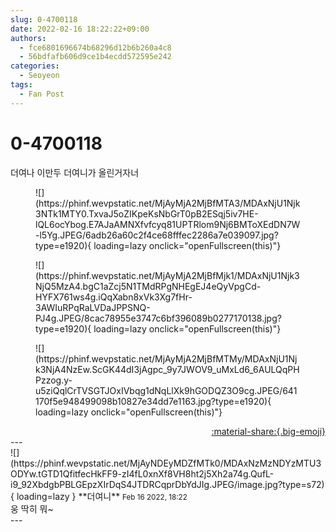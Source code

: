 ```yaml
---
slug: 0-4700118
date: 2022-02-16 18:22:22+09:00
authors:
  - fce6801696674b68296d12b6b260a4c8
  - 56bdfafb606d9ce1b4ecdd572595e242
categories:
  - Seoyeon
tags:
  - Fan Post
---
```


# 0-4700118

<div class="post-container" markdown="1">
<div class="content-container md-sidebar__scrollwrap" markdown="1">

더여나 이만두 더여니가 올린거자너 
<figure markdown="1">
![](https://phinf.wevpstatic.net/MjAyMjA2MjBfMTA3/MDAxNjU1Njk3NTk1MTY0.TxvaJ5oZIKpeKsNbGrT0pB2ESqj5iv7HE-lQL6ocYbog.E7AJaAMNXfvfcyq81UPTRlom9Nj6BMToXEdDN7W-l5Yg.JPEG/6adb26a60c2f4ce68fffec2286a7e039097.jpg?type=e1920){ loading=lazy onclick="openFullscreen(this)"}
</figure>

<figure markdown="1">
![](https://phinf.wevpstatic.net/MjAyMjA2MjBfMjk1/MDAxNjU1Njk3NjQ5MzA4.bgC1aZcj5N1TMdRPgNHEgEJ4eQyVpgCd-HYFX761ws4g.iQqXabn8xVk3Xg7fHr-3AWIuRPqRaLVDaJPPSNQ-PJ4g.JPEG/8cac78955e3747c6bf396089b0277170138.jpg?type=e1920){ loading=lazy onclick="openFullscreen(this)"}
</figure>

<figure markdown="1">
![](https://phinf.wevpstatic.net/MjAyMjA2MjBfMTMy/MDAxNjU1Njk3NjA4NzEw.ScGK44dI3jAgpc_9y7JWOV9_uMxLd6_6AULQqPHPzzog.y-u5ziQqlCrTVSGTJOxIVbqg1dNqLlXk9hGODQZ3O9cg.JPEG/641170f5e948499098b10827e34dd7e1163.jpg?type=e1920){ loading=lazy onclick="openFullscreen(this)"}
</figure>


</div>
</div>

<div style="text-align: right;" markdown="1">
<a href="https://weverse.io/fromis9/fanpost/0-4700118" style="text-align: right;">:material-share:{.big-emoji}</a>
</div>
---

<div class="comments-container md-sidebar__scrollwrap" markdown="1">
<div class="comment" markdown="1">
<div class='id-container' markdown="1">
![](https://phinf.wevpstatic.net/MjAyNDEyMDZfMTk0/MDAxNzMzNDYzMTU3ODYw.tGTD1QfitfecHkFF9-zI4fL0xnXf8VH8ht2j5Xh2a74g.QufL-i9_92XbdgbPBLGEpzXIrDqS4JTDRCqprDbYdJIg.JPEG/image.jpg?type=s72){ loading=lazy }
**<span class="artist">더여니</span>** <small>Feb 16 2022, 18:22</small><br>
</div>
<div class='comment-body' markdown="1">
웅 딱히 뭐~
</div>
</div>
</div>
---

